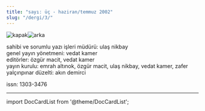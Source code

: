 ```yaml
---
title: "sayı: üç - haziran/temmuz 2002"
slug: "/dergi/3/"
---
```


![kapak](/img/ky03_00a_zaferyalcinpinar.jpg)![arka](/img/ky03_36.jpg)

sahibi ve sorumlu yazı işleri müdürü: ulaş nikbay  
genel yayın yönetmeni: vedat kamer  
editörler: özgür macit, vedat kamer  
yayın kurulu: emrah altınok, özgür macit, ulaş nikbay, vedat kamer, zafer yalçınpınar
düzelti: akın demirci

issn: 1303-3476

---
import DocCardList from '@theme/DocCardList';

<DocCardList />
